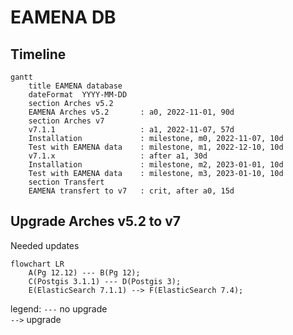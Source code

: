 # EAMENA DB

## Timeline

```mermaid
gantt
    title EAMENA database
    dateFormat  YYYY-MM-DD
    section Arches v5.2
    EAMENA Arches v5.2       : a0, 2022-11-01, 90d
    section Arches v7
    v7.1.1                   : a1, 2022-11-07, 57d
    Installation             : milestone, m0, 2022-11-07, 10d
    Test with EAMENA data    : milestone, m1, 2022-12-10, 10d
    v7.1.x                   : after a1, 30d
    Installation             : milestone, m2, 2023-01-01, 10d
    Test with EAMENA data    : milestone, m3, 2023-01-10, 10d
    section Transfert
    EAMENA transfert to v7   : crit, after a0, 15d
```

## Upgrade Arches v5.2 to v7

Needed updates

```mermaid
flowchart LR
    A(Pg 12.12) --- B(Pg 12);
    C(Postgis 3.1.1) --- D(Postgis 3);
    E(ElasticSearch 7.1.1) --> F(ElasticSearch 7.4);
```
legend:
`---` no upgrade  
`-->` upgrade